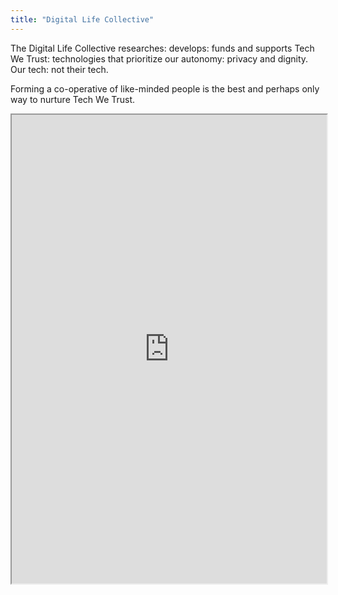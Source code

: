 ```yaml
---
title: "Digital Life Collective"
---
```


The Digital Life Collective researches: develops: funds and supports Tech We Trust: technologies that prioritize our autonomy: privacy and dignity. Our tech: not their tech.

Forming a co-operative of like-minded people is the best and perhaps only way to nurture Tech We Trust.

<iframe height="750" width="100%" src="https://ewelton.github.io/ktest/wiki.html#Digital%20Life%20Collective"></iframe>
